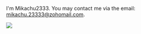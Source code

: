 I'm Mikachu2333. You may contact me via the email: [mikachu.23333@zohomail.com](mailto:mikachu.23333@zohomail.com).

 [![](https://github.com/user-attachments/assets/ec109e72-2ef9-4102-9fb1-30ca35ae1836)](https://enka.network/u/mikachou/E1T3e/10000026/5262584/)

